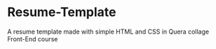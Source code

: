 # Resume-Template
A resume template made with simple HTML and CSS in Quera collage Front-End course
